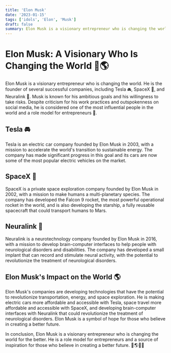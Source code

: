 ```yaml
---
title: 'Elon Musk'
date: '2023-01-15'
tags: ['idols', 'Elon', 'Musk']
draft: false
summary: Elon Musk is a visionary entrepreneur who is changing the world. He is the founder of several successful companies, including Tesla 🚘, SpaceX 🚀, and Neuralink 🧠. Musk is known for his ambitious goals and his willingness to take risks. Despite criticism for his work practices and outspokenness on social media, he is considered one of the most influential people in the world and a role model for entrepreneurs 💼.
---
```


# Elon Musk: A Visionary Who Is Changing the World 🚀🌎

Elon Musk is a visionary entrepreneur who is changing the world. He is the founder of several successful companies, including Tesla 🚘, SpaceX 🚀, and Neuralink 🧠. Musk is known for his ambitious goals and his willingness to take risks. Despite criticism for his work practices and outspokenness on social media, he is considered one of the most influential people in the world and a role model for entrepreneurs 💼.

## Tesla 🚘
Tesla is an electric car company founded by Elon Musk in 2003, with a mission to accelerate the world's transition to sustainable energy. The company has made significant progress in this goal and its cars are now some of the most popular electric vehicles on the market.

## SpaceX 🚀
SpaceX is a private space exploration company founded by Elon Musk in 2002, with a mission to make humans a multi-planetary species. The company has developed the Falcon 9 rocket, the most powerful operational rocket in the world, and is also developing the starship, a fully reusable spacecraft that could transport humans to Mars.

## Neuralink 🧠
Neuralink is a neurotechnology company founded by Elon Musk in 2016, with a mission to develop brain-computer interfaces to help people with neurological disorders and disabilities. The company has developed a small implant that can record and stimulate neural activity, with the potential to revolutionize the treatment of neurological disorders.

## Elon Musk's Impact on the World 🌎
Elon Musk's companies are developing technologies that have the potential to revolutionize transportation, energy, and space exploration. He is making electric cars more affordable and accessible with Tesla, space travel more affordable and accessible with SpaceX, and developing brain-computer interfaces with Neuralink that could revolutionize the treatment of neurological disorders. Elon Musk is a symbol of hope for those who believe in creating a better future. 

In conclusion, Elon Musk is a visionary entrepreneur who is changing the world for the better. He is a role model for entrepreneurs and a source of inspiration for those who believe in creating a better future. 🚀🌎💼🧠

